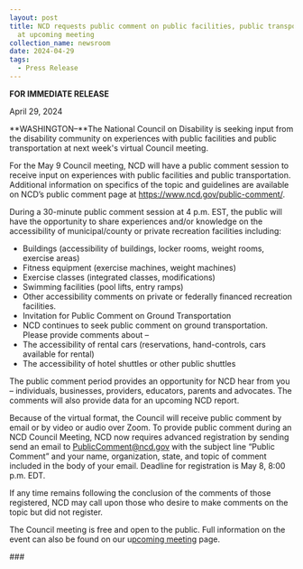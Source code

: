 ```yaml
---
layout: post
title: NCD requests public comment on public facilities, public transportation
  at upcoming meeting
collection_name: newsroom
date: 2024-04-29
tags:
  - Press Release
---
```


**FOR IMMEDIATE RELEASE**

April 29, 2024

**WASHINGTON–**The National Council on Disability is seeking input from the disability community on experiences with public facilities and public transportation at next week's virtual Council meeting.

For the May 9 Council meeting, NCD will have a public comment session to receive input on experiences with public facilities and public transportation. Additional information on specifics of the topic and guidelines are available on NCD’s public comment page at https://www.ncd.gov/public-comment/.

During a 30-minute public comment session at 4 p.m. EST, the public will have the opportunity to share experiences and/or knowledge on the accessibility of municipal/county or private recreation facilities including:

- Buildings (accessibility of buildings, locker rooms, weight rooms, exercise areas)
- Fitness equipment (exercise machines, weight machines)
- Exercise classes (integrated classes, modifications)
- Swimming facilities (pool lifts, entry ramps)
- Other accessibility comments on private or federally financed recreation facilities.
- Invitation for Public Comment on Ground Transportation
- NCD continues to seek public comment on ground transportation. Please provide comments about –
- The accessibility of rental cars (reservations, hand-controls, cars available for rental)
- The accessibility of hotel shuttles or other public shuttles

The public comment period provides an opportunity for NCD hear from you – individuals, businesses, providers, educators, parents and advocates. The comments will also provide data for an upcoming NCD report.

Because of the virtual format, the Council will receive public comment by email or by video or audio over Zoom. To provide public comment during an NCD Council Meeting, NCD now requires advanced registration by sending send an email to PublicComment@ncd.gov with the subject line “Public Comment” and your name, organization, state, and topic of comment included in the body of your email. Deadline for registration is May 8, 8:00 p.m. EDT.

If any time remains following the conclusion of the comments of those registered, NCD may call upon those who desire to make comments on the topic but did not register.

The Council meeting is free and open to the public. Full information on the event can also be found on our u[pcoming meeting](https://www.ncd.gov/meeting/2024-05-09-may-9-2024-council-meeting/) page.

\###
